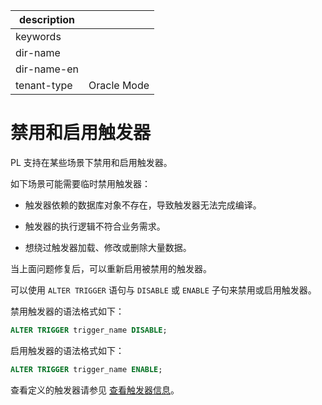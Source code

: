 |description||
|---|---|
|keywords||
|dir-name||
|dir-name-en||
|tenant-type|Oracle Mode|

# 禁用和启用触发器

PL 支持在某些场景下禁用和启用触发器。

如下场景可能需要临时禁用触发器：

* 触发器依赖的数据库对象不存在，导致触发器无法完成编译。

* 触发器的执行逻辑不符合业务需求。

* 想绕过触发器加载、修改或删除大量数据。

当上面问题修复后，可以重新启用被禁用的触发器。

可以使用 `ALTER TRIGGER` 语句与 `DISABLE` 或 `ENABLE` 子句来禁用或启用触发器。

禁用触发器的语法格式如下：

```sql
ALTER TRIGGER trigger_name DISABLE;
```

启用触发器的语法格式如下：

```sql
ALTER TRIGGER trigger_name ENABLE;
```

查看定义的触发器请参见 [查看触发器信息](../800.manage-triggers-of-oracle-mode/700.view-trigger-information-of-oracle-mode.md)。

